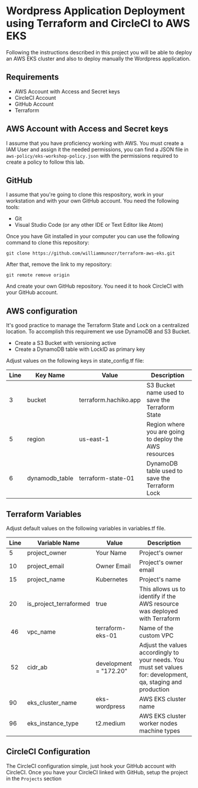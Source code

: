 # Wordpress Application Deployment using Terraform and CircleCI to AWS EKS

Following the instructions described in this project you will be able to deploy an AWS EKS cluster and also to deploy manually the Wordpress application.

## Requirements

- AWS Account with Access and Secret keys
- CircleCI Account
- GitHub Account
- Terraform

## AWS Account with Access and Secret keys

I assume that you have proficiency working with AWS. You must create a IAM User and assign it the needed permissions, you can find a JSON file in `aws-policy/eks-workshop-policy.json` with the permissions required to create a policy to follow this lab.

## GitHub

I assume that you're going to clone this respository, work in your workstation and with your own GitHub account. You need the following tools:

- Git
- Visual Studio Code (or any other IDE or Text Editor like Atom)

Once you have Git installed in your computer you can use the following command to clone this repository:

`git clone https://github.com/williammunozr/terraform-aws-eks.git`

After that, remove the link to my repository:

`git remote remove origin`

And create your own GitHub repository. You need it to hook CircleCI with your GitHub account.

## AWS configuration

It's good practice to manage the Terraform State and Lock on a centralized location. To accomplish this requirement we use DynamoDB and S3 Bucket.

- Create a S3 Bucket with versioning active
- Create a DynamoDB table with LockID as primary key

Adjust values on the following keys in state_config.tf file: 

| Line | Key Name       | Value                 | Description                                            |
| ---- | -------------- | --------------------- | ------------------------------------------------------ |
| 3    | bucket         | terraform.hachiko.app | S3 Bucket name used to save the Terraform State        |
| 5    | region         | us-east-1             | Region where you are going to deploy the AWS resources |
| 6    | dynamodb_table | terraform-state-01    | DynamoDB table used to save the Terraform Lock         |

## Terraform Variables

Adjust default values on the following variables in variables.tf file.

| Line | Variable Name | Value | Description |
| --- | --- | --- | --- |
| 5 | project_owner | Your Name | Project's owner |
| 10 | project_email | Owner Email | Project's owner email |
| 15 | project_name | Kubernetes | Project's name |
| 20 | is_project_terraformed | true | This allows us to identify if the AWS resource was deployed with Terraform |
| 46 | vpc_name | terraform-eks-01 | Name of the custom VPC |
| 52 | cidr_ab | development = "172.20" | Adjust the values accordingly to your needs. You must set values for: development, qa, staging and production |
| 90 | eks_cluster_name | eks-wordpress | AWS EKS cluster name |
| 96 | eks_instance_type | t2.medium | AWS EKS cluster worker nodes machine types |

## CircleCI Configuration

The CircleCI configuration simple, just hook your GitHub account with CircleCI. Once you have your CircleCI linked with GitHub, setup the project  in the `Projects` section 

